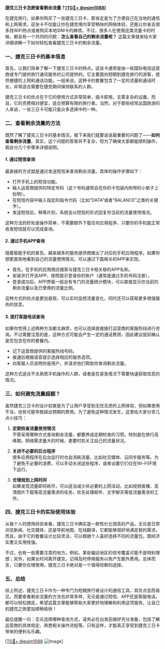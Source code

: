 **捷克三日卡怎麽查看剩余流量？[[TG💪+ @esim1088](https://t.me/s/esim1088)]**

在捷克旅行，如果你购买了一张捷克三日卡，那肯定是为了方便自己在当地的通信和上网需求。这张卡不仅能让你在捷克境内享受畅快的网络体验，还能让你省去很多找WiFi热点或者购买本地SIM卡的麻烦。不过，很多人在使用这类流量卡的时候，都会有一个共同的问题：**怎么查看自己的剩余流量呢？** 这篇文章就来给大家详细讲解一下如何轻松查看捷克三日卡的剩余流量。

### 一、捷克三日卡的基本信息

首先，让我们简单了解一下捷克三日卡的特点。这张卡通常是由一些国际电信运营商或专门提供旅行通讯服务的公司提供的。它主要面向短期到捷克旅行的游客，提供便捷的上网和通话功能。一般来说，这种卡的套餐包含了一定的流量和通话时长，非常适合需要在捷克期间保持联系的人群。

捷克三日卡的优点在于它的使用方式非常简单，插卡即用，无需复杂的设置。而且，它的资费相对便宜，适合预算有限的旅行者。当然，对于那些经常出国旅游的人来说，一张三日卡可能只是众多选择中的一种。

### 二、查看剩余流量的方法

既然了解了捷克三日卡的基本情况，接下来我们就要说说最重要的问题了——**如何查看剩余流量**。其实，这个问题的答案并不复杂，但为了确保大家都能顺利操作，我会分几个步骤来详细说明。

#### 1. **通过短信查询**
  
最直接的方式就是通过发送短信来查询剩余流量。具体的操作步骤如下：

- 打开手机上的短信功能。
- 输入运营商提供的特定号码（这个号码通常会在你的卡包装内附带的小册子上标明）。
- 在短信内容中输入指定的指令代码（比如“DATA”或者“BALANCE”之类的关键字）。
- 发送短信后，稍等片刻，系统会以短信的形式回复你当前的流量使用情况。

这种方法的好处是操作简单，不需要额外下载任何应用程序，只要你的手机能正常收发短信就可以完成查询。

#### 2. **通过手机APP查询**

随着智能手机的普及，越来越多的服务提供商推出了对应的手机应用程序。如果你想更直观地看到自己的流量使用情况，可以通过下载相关的APP来实现。

- 首先，在手机的应用商店搜索与捷克三日卡相关联的APP名称。
- 安装并打开该APP，按照提示登录你的账户（通常是通过手机号码注册）。
- 登录成功后，APP界面一般会有专门的流量统计模块，可以直接显示你当前的剩余流量以及已使用的流量比例。

这种方式的优点是更加直观，可以实时监控流量变化，同时还可以获取更多增值服务的信息。

#### 3. **拨打客服电话查询**

如果你觉得上述两种方法都太麻烦，也可以选择直接拨打运营商的客服热线进行咨询。不过需要注意的是，这种方式可能会产生一定的通话费用，因此建议提前确认是否包含在你的套餐内。

- 记下运营商提供的客服热线号码。
- 拨通后根据语音提示选择相应的服务选项。
- 向客服人员说明你是用户，并请求他们帮助你查询剩余流量。

这种方式适合不太熟悉手机操作的人群，或者是在紧急情况下需要快速获取信息的情况。

### 三、如何避免流量超额？

虽然捷克三日卡的设计初衷是为了让用户享受到无忧无虑的上网体验，但如果使用不当，也有可能导致超出预期的费用。为了避免这种情况发生，这里给大家分享几点小技巧：

1. **定期检查流量使用情况**  
   不管采用哪种方式查询剩余流量，都要养成定期检查的习惯。特别是在旅行高峰期，网络需求量大的时候，更要时刻关注自己的流量状况。

2. **关闭不必要的后台程序**  
   很多应用程序在后台运行时也会消耗流量，比如社交媒体、云同步服务等。为了避免不必要的浪费，可以手动关闭这些程序，或者设置它们仅在Wi-Fi环境下运行。

3. **合理规划上网时间**  
   如果发现流量即将耗尽，可以适当减少非必要的上网活动，比如视频直播、高清图片下载等高流量需求的任务，优先处理邮件、文字聊天等低流量需求的工作。

### 四、捷克三日卡的实际使用体验

从我个人的使用经验来看，捷克三日卡确实是一款性价比很高的产品。无论是日常浏览新闻、社交媒体，还是导航地图、在线翻译，它都能够很好地满足我的需求。而且，由于它的套餐设计比较灵活，可以根据个人喜好选择不同的流量包，既经济实惠又实用性强。

不过，也有一些需要注意的地方。例如，某些偏远地区的信号覆盖可能不是特别理想；另外，如果长时间离开捷克，记得及时停用服务以免产生额外费用。总体而言，只要你合理使用，捷克三日卡绝对是一个值得信赖的选择。

### 五、总结

综上所述，捷克三日卡作为一种专门为短期旅行者设计的通信工具，其优点显而易见。而要查看剩余流量的方法也非常多样，无论是通过短信、APP还是客服电话，都可以轻松搞定。希望这篇文章能够帮助大家更好地理解和利用这项服务，让自己的捷克之旅更加顺畅愉快！

最后提醒一句：无论选择哪种查询方式，请务必在出发前做好充分准备，包括了解运营商的具体规定、熟悉相关操作流程等。只有这样，才能真正享受到捷克三日卡带来的便利与乐趣。

[[TG💪+ @esim1088](https://t.me/s/esim1088) ![Image](https://i.postimg.cc/4NQfJmqS/Snipaste-2025-05-13-00-14-12.png)]